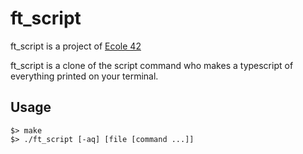 # ft_script

ft_script is a project of <a href="http://www.42.fr/" target="_blank" >Ecole 42</a>

ft_script is a clone of the script command who makes a typescript of everything
printed on your terminal.

## Usage
	$> make
	$> ./ft_script [-aq] [file [command ...]]


